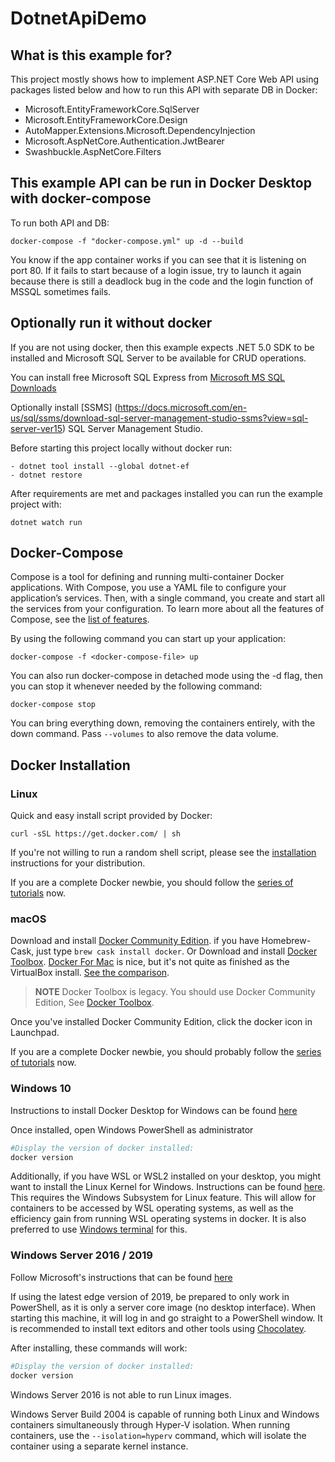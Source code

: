 # DotnetApiDemo


## What is this example for?

This project mostly shows how to implement ASP.NET Core Web API using packages listed below and how to run this API with separate DB in Docker:
- Microsoft.EntityFrameworkCore.SqlServer
- Microsoft.EntityFrameworkCore.Design
- AutoMapper.Extensions.Microsoft.DependencyInjection
- Microsoft.AspNetCore.Authentication.JwtBearer
- Swashbuckle.AspNetCore.Filters

## This example API can be run in Docker Desktop with docker-compose

To run both API and DB:
```
docker-compose -f "docker-compose.yml" up -d --build
```
You know if the app container works if you can see that it is listening on port 80. If it fails to start because of a login issue, try to launch it again because there is still a deadlock bug in the code and the login function of MSSQL sometimes fails.

## Optionally run it without docker
If you are not using docker, then this example expects .NET 5.0 SDK to be installed and Microsoft SQL Server to be available for CRUD operations.

You can install free Microsoft SQL Express from [Microsoft MS SQL Downloads](https://www.microsoft.com/en-us/sql-server/sql-server-downloads)

Optionally install [SSMS] (https://docs.microsoft.com/en-us/sql/ssms/download-sql-server-management-studio-ssms?view=sql-server-ver15) SQL Server Management Studio.

Before starting this project locally without docker run:
```
- dotnet tool install --global dotnet-ef
- dotnet restore
```

After requirements are met and packages installed you can run the example project with:
```
dotnet watch run
```

## Docker-Compose

Compose is a tool for defining and running multi-container Docker applications. With Compose, you use a YAML file to configure your application’s services. Then, with a single command, you create and start all the services from your configuration. To learn more about all the features of Compose, see the [list of features](https://docs.docker.com/compose/overview/#features).

By using the following command you can start up your application:

```
docker-compose -f <docker-compose-file> up
```

You can also run docker-compose in detached mode using the -d flag, then you can stop it whenever needed by the following command:

```
docker-compose stop
```

You can bring everything down, removing the containers entirely, with the down command. Pass `--volumes` to also remove the data volume.

## Docker Installation

### Linux

Quick and easy install script provided by Docker:

```
curl -sSL https://get.docker.com/ | sh
```

If you're not willing to run a random shell script, please see the [installation](https://docs.docker.com/engine/installation/linux/) instructions for your distribution.

If you are a complete Docker newbie, you should follow the [series of tutorials](https://docs.docker.com/engine/getstarted/) now.

### macOS

Download and install [Docker Community Edition](https://www.docker.com/community-edition). if you have Homebrew-Cask, just type `brew cask install docker`. Or Download and install [Docker Toolbox](https://docs.docker.com/toolbox/overview/).  [Docker For Mac](https://docs.docker.com/docker-for-mac/) is nice, but it's not quite as finished as the VirtualBox install.  [See the comparison](https://docs.docker.com/docker-for-mac/docker-toolbox/).

> **NOTE** Docker Toolbox is legacy. You should use Docker Community Edition, See [Docker Toolbox](https://docs.docker.com/toolbox/overview/).

Once you've installed Docker Community Edition, click the docker icon in Launchpad.

If you are a complete Docker newbie, you should probably follow the [series of tutorials](https://docs.docker.com/engine/getstarted/) now.

### Windows 10

Instructions to install Docker Desktop for Windows can be found [here](https://hub.docker.com/editions/community/docker-ce-desktop-windows)

Once installed, open Windows PowerShell as administrator

```PowerShell
#Display the version of docker installed:
docker version
```

Additionally, if you have WSL or WSL2 installed on your desktop, you might want to install the Linux Kernel for Windows. Instructions can be found [here](https://techcommunity.microsoft.com/t5/windows-dev-appconsult/using-wsl2-in-a-docker-linux-container-on-windows-to-run-a/ba-p/1482133). This requires the Windows Subsystem for Linux feature. This will allow for containers to be accessed by WSL operating systems, as well as the efficiency gain from running WSL operating systems in docker. It is also preferred to use [Windows terminal](https://docs.microsoft.com/en-us/windows/terminal/get-started) for this.

### Windows Server 2016 / 2019

Follow Microsoft's instructions that can be found [here](https://docs.microsoft.com/en-us/virtualization/windowscontainers/deploy-containers/deploy-containers-on-server#install-docker)

If using the latest edge version of 2019, be prepared to only work in PowerShell, as it is only a server core image (no desktop interface). When starting this machine, it will log in and go straight to a PowerShell window. It is recommended to install text editors and other tools using [Chocolatey](https://chocolatey.org/install).

After installing, these commands will work:
```PowerShell
#Display the version of docker installed:
docker version
```

Windows Server 2016 is not able to run Linux images. 

Windows Server Build 2004 is capable of running both Linux and Windows containers simultaneously through Hyper-V isolation. When running containers, use the ```--isolation=hyperv``` command, which will isolate the container using a separate kernel instance. 
